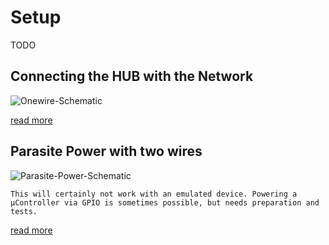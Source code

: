 # Setup

TODO

## Connecting the HUB with the Network

![Onewire-Schematic](http://wiki.lvl1.org/images/1/15/Onewire.gif)

[read more](http://wiki.lvl1.org/DS1820_Temp_sensor)

## Parasite Power with two wires

![Parasite-Power-Schematic](http://i.stack.imgur.com/0MeGL.jpg)

```{Warning}
This will certainly not work with an emulated device. Powering a µController via GPIO is sometimes possible, but needs preparation and tests.
```

[read more](http://electronics.stackexchange.com/questions/193300/digital-ic-that-draws-power-from-data-pins)
